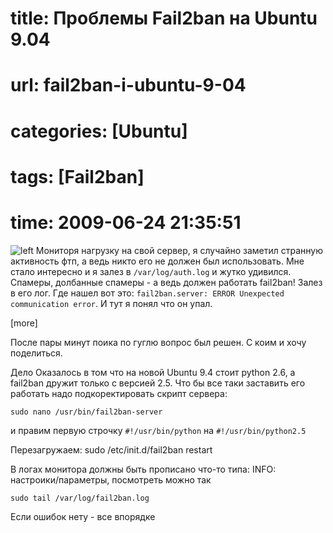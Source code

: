 # title: Проблемы Fail2ban на Ubuntu 9.04
# url: fail2ban-i-ubuntu-9-04
# categories: [Ubuntu]
# tags: [Fail2ban]
# time: 2009-06-24 21:35:51


![left](~fail2ban-logo.png) 
Мониторя нагрузку на свой сервер, я случайно заметил странную активность фтп, а ведь никто его не должен был использовать. Мне стало интересно и я залез в `/var/log/auth.log` и жутко удивился. Спамеры, долбанные спамеры - а ведь должен работать fail2ban! Залез в его лог. Где нашел вот это: `fail2ban.server: ERROR Unexpected communication error`. И тут я понял что он упал.

[more]

После пары минут поика по гуглю вопрос был решен. С коим и хочу поделиться.

Дело Оказалось в том что на новой Ubuntu 9.4 стоит python 2.6, а fail2ban дружит только с версией 2.5. Что бы все таки заставить его работать надо подкоректировать скрипт сервера:

	sudo nano /usr/bin/fail2ban-server

и правим первую строчку `#!/usr/bin/python` на `#!/usr/bin/python2.5`

Перезагружаем: sudo /etc/init.d/fail2ban restart

В логах монитора должны быть прописано что-то типа: INFO: настроики/параметры, посмотреть можно так

	sudo tail /var/log/fail2ban.log

Если ошибок нету - все впорядке
